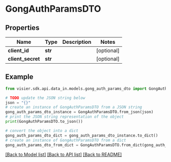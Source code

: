 # GongAuthParamsDTO


## Properties

Name | Type | Description | Notes
------------ | ------------- | ------------- | -------------
**client_id** | **str** |  | [optional] 
**client_secret** | **str** |  | [optional] 

## Example

```python
from visier.sdk.api.data_in.models.gong_auth_params_dto import GongAuthParamsDTO

# TODO update the JSON string below
json = "{}"
# create an instance of GongAuthParamsDTO from a JSON string
gong_auth_params_dto_instance = GongAuthParamsDTO.from_json(json)
# print the JSON string representation of the object
print(GongAuthParamsDTO.to_json())

# convert the object into a dict
gong_auth_params_dto_dict = gong_auth_params_dto_instance.to_dict()
# create an instance of GongAuthParamsDTO from a dict
gong_auth_params_dto_from_dict = GongAuthParamsDTO.from_dict(gong_auth_params_dto_dict)
```
[[Back to Model list]](../README.md#documentation-for-models) [[Back to API list]](../README.md#documentation-for-api-endpoints) [[Back to README]](../README.md)


